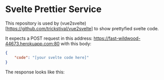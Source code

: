 # Svelte Prettier Service

This repository is used by (vue2svelte)[https://github.com/trickstival/vue2svelte] to show
prettyfied svelte code.

It expects a POST request in this address: https://fast-wildwood-44673.herokuapp.com:80
with this body:

```json
{
    "code": "[your svelte code here]"
}
```

The response looks like this:

```json

```
